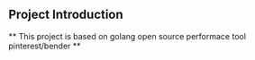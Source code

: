 ## Project Introduction
** This project is based on golang open source performace tool pinterest/bender **
